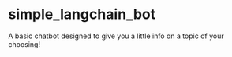 # simple_langchain_bot
A basic chatbot designed to give you a little info on a topic of your choosing!
